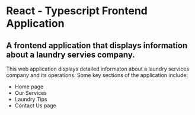 # React - Typescript Frontend Application

## A frontend application that displays information about a laundry servies company.

This web application displays detailed informaton about a laundry services company and its operations. Some key sections of the application include:
- Home page
- Our Services
- Laundry Tips  
- Contact Us  page
